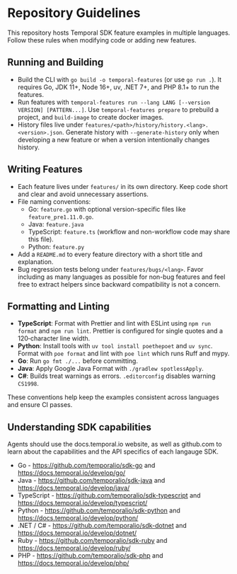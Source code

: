 # Repository Guidelines

This repository hosts Temporal SDK feature examples in multiple languages. Follow these rules when modifying code or adding new features.

## Running and Building
- Build the CLI with `go build -o temporal-features` (or use `go run .`). It requires Go, JDK 11+, Node 16+, uv, .NET 7+, and PHP 8.1+ to run the features.
- Run features with `temporal-features run --lang LANG [--version VERSION] [PATTERN...]`. Use `temporal-features prepare` to prebuild a project, and `build-image` to create docker images.
- History files live under `features/<path>/history/history.<lang>.<version>.json`. Generate history with `--generate-history` only when developing a new feature or when a version intentionally changes history.

## Writing Features
- Each feature lives under `features/` in its own directory. Keep code short and clear and avoid unnecessary assertions.
- File naming conventions:
  - Go: `feature.go` with optional version-specific files like `feature_pre1.11.0.go`.
  - Java: `feature.java`
  - TypeScript: `feature.ts` (workflow and non-workflow code may share this file).
  - Python: `feature.py`
- Add a `README.md` to every feature directory with a short title and explanation.
- Bug regression tests belong under `features/bugs/<lang>`. Favor including as many languages as possible for non-bug features and feel free to extract helpers since backward compatibility is not a concern.

## Formatting and Linting
- **TypeScript**: Format with Prettier and lint with ESLint using `npm run format` and `npm run lint`. Prettier is configured for single quotes and a 120‑character line width.
- **Python**: Install tools with `uv tool install poethepoet` and `uv sync`. Format with `poe format` and lint with `poe lint` which runs Ruff and mypy.
- **Go**: Run `go fmt ./...` before committing.
- **Java**: Apply Google Java Format with `./gradlew spotlessApply`.
- **C#**: Builds treat warnings as errors. `.editorconfig` disables warning `CS1998`.

These conventions help keep the examples consistent across languages and ensure CI passes.

## Understanding SDK capabilities
Agents should use the docs.temporal.io website, as well as github.com to learn about the capabilities and the API specifics of each langauge SDK.

* Go - https://github.com/temporalio/sdk-go and https://docs.temporal.io/develop/go/
* Java - https://github.com/temporalio/sdk-java and https://docs.temporal.io/develop/java/
* TypeScript - https://github.com/temporalio/sdk-typescript and https://docs.temporal.io/develop/typescript/
* Python - https://github.com/temporalio/sdk-python and https://docs.temporal.io/develop/python/
* .NET / C# - https://github.com/temporalio/sdk-dotnet and https://docs.temporal.io/develop/dotnet/
* Ruby - https://github.com/temporalio/sdk-ruby and https://docs.temporal.io/develop/ruby/
* PHP - https://github.com/temporalio/sdk-php and https://docs.temporal.io/develop/php/
